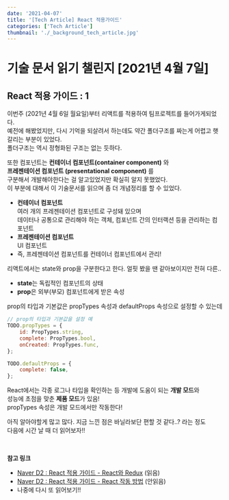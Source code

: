 ```yaml
---
date: '2021-04-07'
title: '[Tech Article] React 적용가이드'
categories: ['Tech Article']
thumbnail: './_background_tech_article.jpg'
---
```


# 기술 문서 읽기 챌린지 [2021년 4월 7일]

## **React 적용 가이드 : 1**

이번주 (2021년 4월 6일 월요일)부터 리액트를 적용하여 팀프로젝트를 들어가게되었다.  
예전에 해봤었지만, 다시 기억을 되살려서 하는데도 약간 폴더구조를 짜는게 어렵고 햇갈리는 부분이 있었다.  
폴더구조는 역시 정형화된 구조는 없는 듯하다.

또한 컴포넌트는 **컨테이너 컴포넌트(container component)** 와  
**프레젠테이션 컴포넌트 (presentational component)** 를  
구분해서 개발해야한다는 걸 알고있었지만 확실히 알지 못했었다.  
이 부분에 대해서 이 기술문서를 읽으며 좀 더 개념정리를 할 수 있었다.

-   **컨테이너 컴포넌트**  
     여러 개의 프레젠테이션 컴포넌트로 구성돼 있으며  
     데이터나 공통으로 관리해야 하는 객체, 컴포넌트 간의 인터랙션 등을 관리하는 컴포넌트
-   **프레젠테이션 컴포넌트**  
     UI 컴포넌트
-   즉, 프레젠테이션 컴포넌트를 컨테이너 컴포넌트에서 관리!

리액트에서는 state와 prop을 구분한다고 한다. 얼핏 봤을 땐 같아보이지만 전혀 다른..

-   **state**는 독립적인 컴포넌트의 상태
-   **prop**은 외부(부모) 컴포넌트에게 받은 속성

prop의 타입과 기본값은 propTypes 속성과 defaultProps 속성으로 설정할 수 있는데

```jsx
// prop의 타입과 기본값을 설정 예
TODO.propTypes = {
    id: PropTypes.string,
    complete: PropTypes.bool,
    onCreated: PropTypes.func,
};

TODO.defaultProps = {
    complete: false,
};
```

React에서는 각종 로그나 타입을 확인하는 등 개발에 도움이 되는 **개발 모드**와  
성능에 초점을 맞춘 **제품 모드**가 있음!  
propTypes 속성은 개발 모드에서만 작동한다!

아직 알아야할게 많고 많다. 지금 느낀 점은 바닐라보단 편할 것 같다..? 라는 정도  
다음에 시간 날 때 더 읽어보자!!

<br/>

**참고 링크**

-   [Naver D2 : React 적용 가이드 - React와 Redux](https://d2.naver.com/helloworld/1848131) (읽음)
-   [Naver D2 : React 적용 가이드 - React 작동 방법](https://d2.naver.com/helloworld/9297403) (안읽음)
-   나중에 다시 또 읽어보기!!
